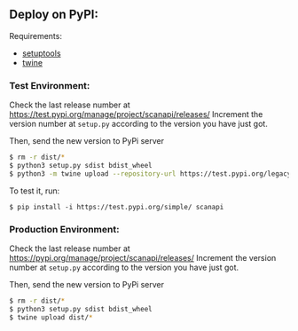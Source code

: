 ## Deploy on PyPI:

Requirements:

- [setuptools](https://packaging.python.org/key_projects/#setuptools)
- [twine](https://packaging.python.org/key_projects/#twine)

### Test Environment:

Check the last release number at https://test.pypi.org/manage/project/scanapi/releases/
Increment the version number at `setup.py` according to the version you have just got.

Then, send the new version to PyPi server

```bash
$ rm -r dist/*
$ python3 setup.py sdist bdist_wheel
$ python3 -m twine upload --repository-url https://test.pypi.org/legacy/ dist/*
```

To test it, run:

```
$ pip install -i https://test.pypi.org/simple/ scanapi
```


### Production Environment:

Check the last release number at https://pypi.org/manage/project/scanapi/releases/
Increment the version number at `setup.py` according to the version you have just got.

Then, send the new version to PyPi server

```bash
$ rm -r dist/*
$ python3 setup.py sdist bdist_wheel
$ twine upload dist/*
```

